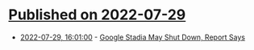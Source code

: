 # [Published on 2022-07-29](index.md)

* [2022-07-29, 16:01:00](https://tech.slashdot.org/story/22/07/29/160233/google-stadia-may-shut-down-report-says?utm_source=rss1.0mainlinkanon&utm_medium=feed) - [Google Stadia May Shut Down, Report Says](https://tech.slashdot.org/story/22/07/29/160233/google-stadia-may-shut-down-report-says?utm_source=rss1.0mainlinkanon&utm_medium=feed)
